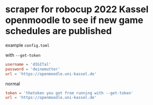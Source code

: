 # scraper for robocup 2022 Kassel openmoodle to see if new game schedules are published

example `config.toml`

with `--get-token`

```toml
username = 'dIGITal'
password = 'deinemutter'
url = 'https://openmoodle.uni-kassel.de'
```

normal

```toml
token = 'thetoken you got from running with --get-token'
url = 'https://openmoodle.uni-kassel.de'
```
